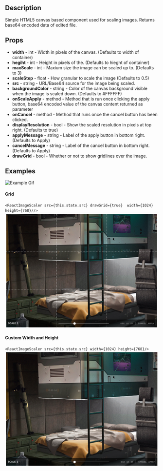 ## Description
Simple HTML5 canvas based component used for scaling images.  Returns base64 encoded data of edited file.

## Props
* __width__ - int - Width in pixels of the canvas. (Defaults to width of container)
* __hegiht__ - int - Height in pixels of the. (Defaults to hieght of container)
* __maxScale__ - int - Maxium size the image can be scaled up to. (Defaults to 3)
* __scaleStep__ - float - How granular to scale the image (Defaults to 0.5)
* __src__ - string - URL/Base64 source for the image being scaled.
* __backgroundColor__ - string - Color of the canvas background visible when the image is scaled down. (Defaults to #FFFFFF)
* __onScaleApply__ - method - Method that is run once clicking the apply button, base64 encoded value of the canvas content returned as parameter
* __onCancel__ - method - Method that runs once the cancel button has been clicked.
* __displayResolution__ - bool - Show the scaled resolution in pixels at top right. (Defaults to true)
* __applyMessage__ - string - Label of the apply button in bottom right. (Defaults to Apply)
* __cancelMessage__ - string - Label of the cancel button in bottom right. (Defaults to Apply)
* __drawGrid__ - bool - Whether or not to show gridlines over the image.

## Examples

![Example Gif](./assets/example-gif.gif)

#### Grid
`<ReactImageScaler src={this.state.src} drawGrid={true}  width={1024} height={768}//>`
![Example 2](./assets/example-2.png)

#### Custom Width and Height
`<ReactImageScaler src={this.state.src} width={1024} height={768}/>`
![Example 3](./assets/example-3.png)